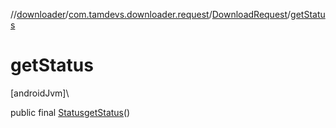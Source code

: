 //[downloader](../../../index.md)/[com.tamdevs.downloader.request](../index.md)/[DownloadRequest](index.md)/[getStatus](get-status.md)

# getStatus

[androidJvm]\

public final [Status](../../com.tamdevs.downloader/-status/index.md)[getStatus](get-status.md)()
